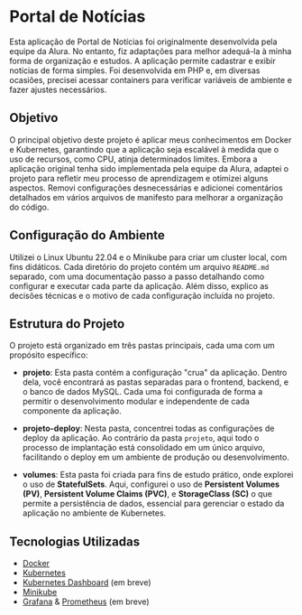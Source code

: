 # Portal de Notícias

Esta aplicação de Portal de Notícias foi originalmente desenvolvida pela equipe da Alura. No entanto, fiz adaptações para melhor adequá-la à minha forma de organização e estudos. A aplicação permite cadastrar e exibir notícias de forma simples. Foi desenvolvida em PHP e, em diversas ocasiões, precisei acessar containers para verificar variáveis de ambiente e fazer ajustes necessários.

## Objetivo

O principal objetivo deste projeto é aplicar meus conhecimentos em Docker e Kubernetes, garantindo que a aplicação seja escalável à medida que o uso de recursos, como CPU, atinja determinados limites. Embora a aplicação original tenha sido implementada pela equipe da Alura, adaptei o projeto para refletir meu processo de aprendizagem e otimizei alguns aspectos. Removi configurações desnecessárias e adicionei comentários detalhados em vários arquivos de manifesto para melhorar a organização do código.

## Configuração do Ambiente

Utilizei o Linux Ubuntu 22.04 e o Minikube para criar um cluster local, com fins didáticos. Cada diretório do projeto contém um arquivo `README.md` separado, com uma documentação passo a passo detalhando como configurar e executar cada parte da aplicação. Além disso, explico as decisões técnicas e o motivo de cada configuração incluída no projeto.

## Estrutura do Projeto

O projeto está organizado em três pastas principais, cada uma com um propósito específico:

- **projeto**: Esta pasta contém a configuração "crua" da aplicação. Dentro dela, você encontrará as pastas separadas para o frontend, backend, e o banco de dados MySQL. Cada uma foi configurada de forma a permitir o desenvolvimento modular e independente de cada componente da aplicação.

- **projeto-deploy**: Nesta pasta, concentrei todas as configurações de deploy da aplicação. Ao contrário da pasta `projeto`, aqui todo o processo de implantação está consolidado em um único arquivo, facilitando o deploy em um ambiente de produção ou desenvolvimento.

- **volumes**: Esta pasta foi criada para fins de estudo prático, onde explorei o uso de **StatefulSets**. Aqui, configurei o uso de **Persistent Volumes (PV)**, **Persistent Volume Claims (PVC)**, e **StorageClass (SC)** o que permite a persistência de dados, essencial para gerenciar o estado da aplicação no ambiente de Kubernetes.

## Tecnologias Utilizadas

- [Docker](https://www.docker.com/)
- [Kubernetes](https://kubernetes.io/)
- [Kubernetes Dashboard](https://kubernetes.io/docs/tasks/access-application-cluster/web-ui-dashboard/) (em breve)
- [Minikube](https://minikube.sigs.k8s.io/docs/)
- [Grafana](https://grafana.com/) & [Prometheus](https://prometheus.io/) (em breve)

